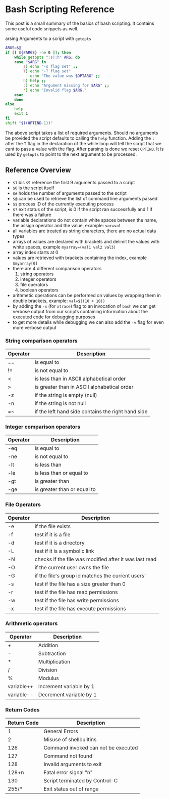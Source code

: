 # Bash Scripting Reference


This post is a small summary of the basics of bash scripting. It contains some useful code snippets as well. 


arsing Arguments to a script with `getopts`

```bash
ARGS=$@
if [[ ${#ARGS} -ne 0 ]]; then
	while getopts ":sT:h" ARG; do
	case "$ARG" in
		s) echo "-s flag set" ;;
		T) echo "-T flag set"
		   echo "The value was $OPTARG" ;;
		h) help ;;
		:) echo "Argument missing for $ARG" ;;
		*) echo "Invalid flag $ARG."
	esac
	done
else
	help
	exit 1
fi
shift "$((OPTIND-1))"
```

The above script takes a list of required arguments. Should no arguments be provided the script defaults to calling the `help` function.
Adding the `:` after the `T` flag in the declaration of the while loop will tell the script that we cant to pass a value with the flag.
After parsing is done we reset `OPTIND`. It is used by `getopts` to point to the next argument to be processed.
## Reference Overview

- `$1` bis `$9` reference the first 9 arguments passed to a script
- `$0` is the script itself
- `$#` holds the number of arguments passed to the script
- `$@` can be used to retrieve the list of command line arguments passed
- `$$` process ID of the currently executing process
- `$?` exit status of the script, is 0 if the script ran successfully and 1 if there was a failure
- variable declarations do not contain white spaces between the name, the assign operator and the value, example: `var=val`
- all variables are treated as string characters, there are no actual data types
- arrays of values are declared with brackets and delimit the values with white spaces, example `myarray=(val1 val2 val3)`
- array index starts at 0
- values are retrieved with brackets containing the index, example `$myarray[0]`
- there are 4 different comparison operators
	1. string operators
	2. integer operators
	3. file operators
	4. boolean operators
- arithmetic operations can be performed on values by wrapping them in double brackets, example: `val=$((10 + 10))`
- by adding the `-x` (for `xtrace`) flag to an invocation of `bash` we can get verbose output from our scripts containing information about the executed code for debugging purposes
- to get more details while debugging we can also add the `-v` flag for even more verbose output

### String comparison operators

| Operator | Description |
|-----------|--------------|
| == | is equal to |
| != | is not equal to |
| < | is less than in ASCII alphabetical order |
| > | is greater than in ASCII alphabetical order |
| -z | if the string is empty (null) |
| -n | if the string is not null |
| =~ | if the left hand side contains the right hand side |

### Integer comparison operators

| Operator | Description |
|-----------|--------------|
| -eq | is equal to |
| -ne | is not equal to |
| -lt | is less than |
| -le | is less than or equal to |
| -gt | is greater than |
| -ge | is greater than or equal to |


### File Operators

| Operator | Description |
|-----------|--------------|
| -e | if the file exists |
| -f | test if it is a file |
| -d | test if it is a directory |
| -L | test if it is a symbolic link |
| -N | checks if the file was modified after it was last read |
| -O | if the current user owns the file |
| -G | if the file's group id matches the current users' |
| -s | test if the file has a size greater than 0 |
| -r | test if the file has read permissions |
| -w | test if the file has write permissions |
| -x | test if the file has execute permissions |


### Arithmetic operators

| Operator | Description |
|-----------|--------------|
| + | Addition |
| - | Subtraction |
| * | Multiplication |
| / | Division |
| % | Modulus |
| variable++ | Increment variable by 1 |
| variable-- | Decrement variable by 1 |


### Return Codes

| Return Code | Description |
|-----------|--------------|
| 1 | General Errors |
| 2 | Misuse of shellbuiltins |
| 126 | Command invoked can not be executed |
| 127 | Command not found |
| 128 | Invalid arguments to exit |
| 128+n | Fatal error signal "n" |
| 130 | Script terminated by Control-C |
| 255/* | Exit status out of range |


